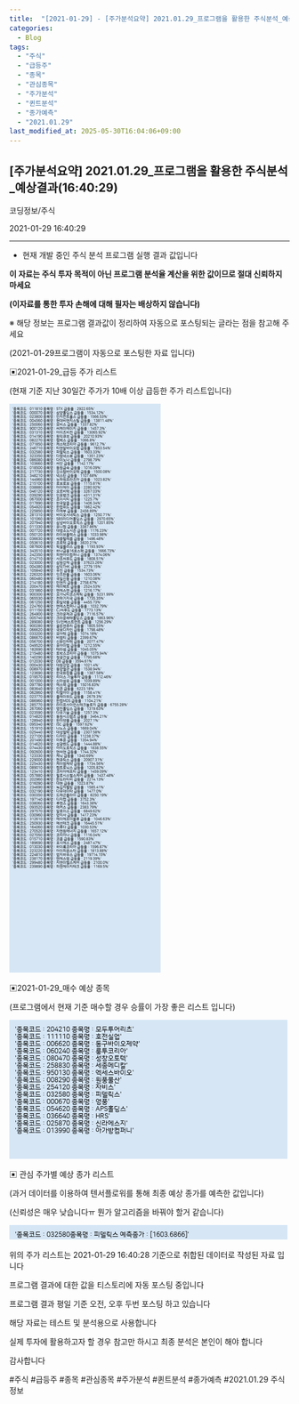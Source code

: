```yaml
---
title:  "[2021-01-29] - [주가분석요약] 2021.01.29_프로그램을 활용한 주식분석_예상결과(16:40:29)"
categories:
  - Blog
tags:
  - "주식"
  - "급등주"
  - "종목"
  - "관심종목"
  - "주가분석"
  - "퀸트분석"
  - "종가예측"
  - "2021.01.29"
last_modified_at: 2025-05-30T16:04:06+09:00
---
```


## [주가분석요약] 2021.01.29_프로그램을 활용한 주식분석_예상결과(16:40:29)

코딩정보/주식

2021-01-29 16:40:29

* * *

* 현재 개발 중인 주식 분석 프로그램 실행 결과 값입니다

**이 자료는 주식 투자 목적이 아닌 프로그램 분석율 계산을 위한 값이므로 절대 신뢰하지 마세요**

**(이자료를 통한 투자 손해에 대해 필자는 배상하지 않습니다)**

※ 해당 정보는 프로그램 결과값이 정리하여 자동으로 포스팅되는 글라는 점을 참고해 주세요

(2021-01-29프로그램이 자동으로 포스팅한 자료 입니다)

▣2021-01-29_급등 주가 리스트

(현재 기준 지난 30일간 주가가 10배 이상 급등한 주가 리스트입니다)

![](/assets/images/주가분석요약_2021_01_29_프로그램을_활용한_주식분석_예상결과_16_40_29/skyloket_list.png)

▣2021-01-29_매수 예상 종목

(프로그램에서 현재 기준 매수할 경우 승률이 가장 좋은 리스트 입니다)

![](/assets/images/주가분석요약_2021_01_29_프로그램을_활용한_주식분석_예상결과_16_40_29/buy_list.png)

▣ 관심 주가별 예상 종가 리스트

(과거 데이터를 이용하여 텐서플로워를 통해 최종 예상 종가를 예측한 값입니다)

(신뢰성은 매우 낮습니다ㅠ 뭔가 알고리즘을 바꿔야 할거 같습니다)

![](/assets/images/주가분석요약_2021_01_29_프로그램을_활용한_주식분석_예상결과_16_40_29/stockclose_list.png)

위의 주가 리스트는 2021-01-29 16:40:28 기준으로 취합된 데이터로 작성된 자료 입니다

프로그램 결과에 대한 값을 티스토리에 자동 포스팅 중입니다

프로그램 결과 평일 기준 오전, 오후 두번 포스팅 하고 있습니다

해당 자료는 테스트 및 분석용으로 사용합니다

실제 투자에 활용하고자 할 경우 참고만 하시고 최종 분석은 본인이 해야 합니다

감사합니다

  

#주식 #급등주 #종목 #관심종목 #주가분석 #퀸트분석 #종가예측 #2021.01.29 주식정보

